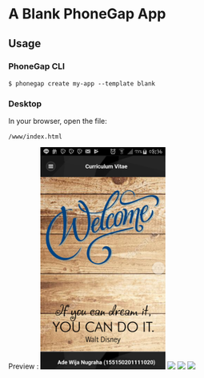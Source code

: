 # A Blank PhoneGap App

## Usage

### PhoneGap CLI

    $ phonegap create my-app --template blank

### Desktop

In your browser, open the file:

    /www/index.html

Preview :
<img src="https://github.com/AdeWijaNugraha/MyCVApp/blob/master/Screenshot/Screenshot_2017-11-27-08-36-28.png" width="250">
<img src="https://github.com/AdeWijaNugraha/MyCVApp/blob/master/Screenshot/Screenshot_2017-11-27-08-36-33" width="250">
<img src="https://github.com/AdeWijaNugraha/MyCVApp/blob/master/Screenshot/Screenshot_2017-11-27-08-36-58" width="250">
<img src="https://github.com/AdeWijaNugraha/MyCVApp/blob/master/Screenshot/Screenshot_2017-11-27-08-37-09" width="250">
